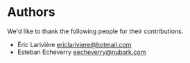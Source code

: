 Authors
=======
We'd like to thank the following people for their contributions.


- Éric Larivière <ericlariviere@hotmail.com>
- Esteban Echeverry <eecheverry@nubark.com>
